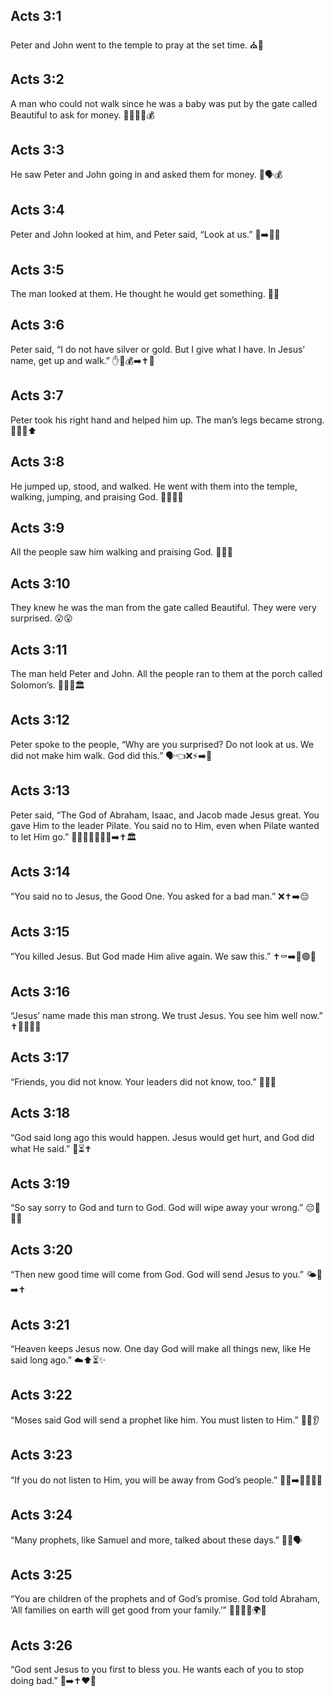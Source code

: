 ## Acts 3:1
Peter and John went to the temple to pray at the set time. ⛪🙏
## Acts 3:2
A man who could not walk since he was a baby was put by the gate called Beautiful to ask for money. 🧑‍🦽💔🚪💰
## Acts 3:3
He saw Peter and John going in and asked them for money. 👀🗣️💰
## Acts 3:4
Peter and John looked at him, and Peter said, “Look at us.” 👀➡️🧑‍🦽
## Acts 3:5
The man looked at them. He thought he would get something. 👀✨
## Acts 3:6
Peter said, “I do not have silver or gold. But I give what I have. In Jesus’ name, get up and walk.” ✋🚫💰➡️✝️👣
## Acts 3:7
Peter took his right hand and helped him up. The man’s legs became strong. 🤝🦵💪⬆️
## Acts 3:8
He jumped up, stood, and walked. He went with them into the temple, walking, jumping, and praising God. 🏃‍♂️🕺🙌
## Acts 3:9
All the people saw him walking and praising God. 👥👀👏
## Acts 3:10
They knew he was the man from the gate called Beautiful. They were very surprised. 😮😮
## Acts 3:11
The man held Peter and John. All the people ran to them at the porch called Solomon’s. 🤗🏃‍♂️🏛️
## Acts 3:12
Peter spoke to the people, “Why are you surprised? Do not look at us. We did not make him walk. God did this.” 🗣️👈❌⚡➡️🙏
## Acts 3:13
Peter said, “The God of Abraham, Isaac, and Jacob made Jesus great. You gave Him to the leader Pilate. You said no to Him, even when Pilate wanted to let Him go.” 🙏🧔‍♂️🧔‍♂️🧔‍♂️➡️✝️🏛️
## Acts 3:14
“You said no to Jesus, the Good One. You asked for a bad man.” ❌✝️➡️😔
## Acts 3:15
“You killed Jesus. But God made Him alive again. We saw this.” ✝️⚰️➡️🌅🟢👀
## Acts 3:16
“Jesus’ name made this man strong. We trust Jesus. You see him well now.” ✝️🧍‍♂️💪👀
## Acts 3:17
“Friends, you did not know. Your leaders did not know, too.” 🤷‍♂️👥
## Acts 3:18
“God said long ago this would happen. Jesus would get hurt, and God did what He said.” 📖⏳✝️
## Acts 3:19
“So say sorry to God and turn to God. God will wipe away your wrong.” 😔🙏🔄🧽
## Acts 3:20
“Then new good time will come from God. God will send Jesus to you.” 🌤️💖➡️✝️
## Acts 3:21
“Heaven keeps Jesus now. One day God will make all things new, like He said long ago.” ☁️⬆️⏳✨
## Acts 3:22
“Moses said God will send a prophet like him. You must listen to Him.” 🧔📣👂
## Acts 3:23
“If you do not listen to Him, you will be away from God’s people.” 🙉🚫➡️🚶‍♂️🚫👥
## Acts 3:24
“Many prophets, like Samuel and more, talked about these days.” 👴📖🗣️
## Acts 3:25
“You are children of the prophets and of God’s promise. God told Abraham, ‘All families on earth will get good from your family.’” 👨‍👩‍👧‍👦🌍🎁
## Acts 3:26
“God sent Jesus to you first to bless you. He wants each of you to stop doing bad.” 🙌➡️✝️❤️🔄
